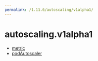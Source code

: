 ```yaml
---
permalink: /1.11.6/autoscaling/v1alpha1/
---
```


# autoscaling.v1alpha1



* [metric](metric.md)
* [podAutoscaler](podAutoscaler.md)
